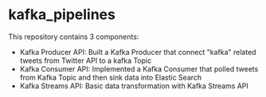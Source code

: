 # kafka_pipelines
This repository contains 3 components:
* Kafka Producer API: Built a Kafka Producer that connect "kafka" related tweets from Twitter API to a kafka Topic
* Kafka Consumer API: Implemented a Kafka Consumer that polled tweets from Kafka Topic and then sink data into Elastic Search
* Kafka Streams API: Basic data transformation with Kafka Streams API
